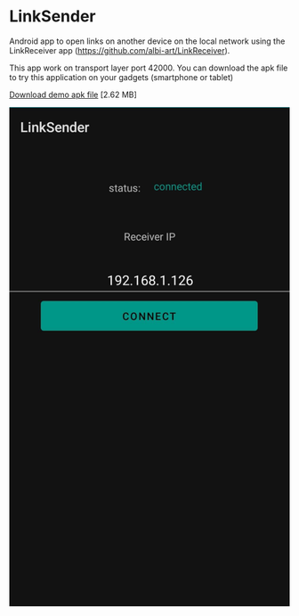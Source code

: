 # LinkSender
Android app to open links on another device on the local network using the LinkReceiver app (https://github.com/albi-art/LinkReceiver).

This app work on transport layer port 42000. You can download the apk file to try this application on your gadgets (smartphone or tablet)

[Download demo apk file](https://github.com/albi-art/LinkSender/raw/dev/demo/LinkSender.apk) [2.62 MB]


![App screenshot](https://github.com/albi-art/LinkSender/blob/dev/demo/LinkSenderDemo.jpg?raw=true)
